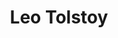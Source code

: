 ---
title: "Leo Tolstoy"
cc-type: person
hashtag: "leo-tolstoy"
born-on: 1828-09-09
died-on: 1910-11-20
tags:
  - Russian
  - Writer
  - Human Being
  - dead at the moment
---